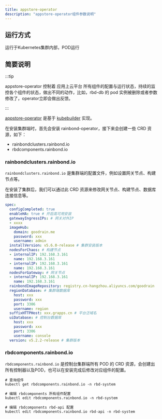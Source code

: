 ```yaml
---
title: appstore-operator
description: "appstore-operator组件参数说明"
---
```



## 运行方式

运行于Kubernetes集群内部，POD运行 

## 简要说明

:::tip

appstore-operator 控制着 应用上云平台 所有组件的配置与运行状态，持续的监控各个组件的状态，做出不同的动作，比如，rbd-db 的 pod 实例被删除或者参数修改了，operator立即会做出反馈。

:::

[appstore-operator](https://github.com/goodrain/rainbond-operator) 是基于 [kubebuilder](https://book.kubebuilder.io/) 实现。

在安装集群端时，首先会安装 rainbond-operator，接下来会创建一些 CRD 资源，如下：

* rainbondclusters.rainbond.io
* rbdcomponents.rainbond.io

### rainbondclusters.rainbond.io

`rainbondclusters.rainbond.io` 是集群端的配置文件，例如设置网关节点、构建节点等。

在安装了集群后，我们可以通过此 CRD 资源来修改网关节点、构建节点、数据库连接信息等。

```yaml title="kubectl edit rainbondclusters.rainbond.io -n rbd-system"
spec:
  configCompleted: true
  enableHA: true # 开启高可用安装
  gatewayIngressIPs: # 网关对外IP
  - xxxx
  imageHub:
    domain: goodrain.me
    password: xxx
    username: admin  
  installVersion: v5.6.0-release # 集群安装版本
  nodesForChaos: # 构建节点
  - internalIP: 192.168.3.161
    name: 192.168.3.161
  - internalIP: 192.168.3.161
    name: 192.168.3.161
  nodesForGateway: # 网关节点
  - internalIP: 192.168.3.161
    name: 192.168.3.161
  rainbondImageRepository: registry.cn-hangzhou.aliyuncs.com/goodrain
  regionDatabase: # 集群端数据库
    host: xxx
    password: xxx
    port: 3306
    username: region
  suffixHTTPHost: xxx.grapps.cn # 平台泛域名
  uiDatabase: # 控制台数据库
    host: xxx
    password: xxx
    port: 3306
    username: console
  version: v5.2.2-release # 集群版本
```

### rbdcomponents.rainbond.io

`rbdcomponents.rainbond.io` 是控制台集群端所有 POD 的 CRD 资源，会创建出所有控制器以及POD，也可以在安装完成后修改对应组件的配置。

```shell
# 查询组件
kubectl get rbdcomponents.rainbond.io -n rbd-system

# 编辑 rbdcomponents 所有组件配置
kubectl edit rbdcomponents.rainbond.io -n rbd-system

# 编辑 rbdcomponents rbd-api 配置
kubectl edit rbdcomponents.rainbond.io rbd-api -n rbd-system
```




